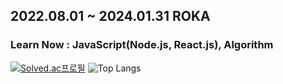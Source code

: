 ## 2022.08.01 ~ 2024.01.31 ROKA
### Learn Now : JavaScript(Node.js, React.js), Algorithm

[![Solved.ac프로필](http://mazassumnida.wtf/api/v2/generate_badge?boj=louis0622)](https://solved.ac/louis0622)
![Top Langs](https://github-readme-stats.vercel.app/api/top-langs/?username=Shinui-Oh&layout=compact&theme=dark&text_color=5CFFD1&title_color=5CFFD1)

